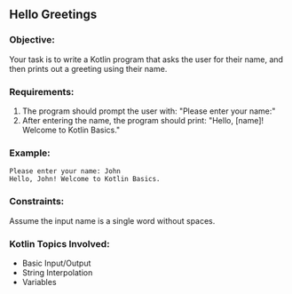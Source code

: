 ## Hello Greetings

### Objective:

Your task is to write a Kotlin program that asks the user for their name, and then prints out a greeting using their name.

### Requirements:

1. The program should prompt the user with: "Please enter your name:"
2. After entering the name, the program should print: "Hello, [name]! Welcome to Kotlin Basics."

### Example:

```plaintext
Please enter your name: John
Hello, John! Welcome to Kotlin Basics.
```

### Constraints:
Assume the input name is a single word without spaces.


### Kotlin Topics Involved:
- Basic Input/Output
- String Interpolation
- Variables